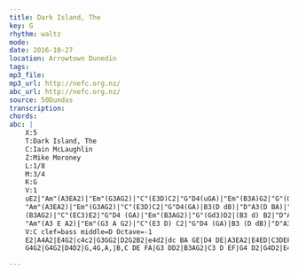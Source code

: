 ```yaml
---
title: Dark Island, The
key: G
rhythm: waltz 
mode:
date: 2016-10-27
location: Arrowtown Dunedin
tags:
mp3_file:
mp3_url: http://nefc.org.nz/
abc_url: http://nefc.org.nz/
source: 50Dundas
transcription:
chords: 
abc: |
    X:5
    T:Dark Island, The
    C:Iain McLaughlin
    Z:Mike Moroney
    L:1/8
    M:3/4
    K:G
    V:1
    uE2|"Am"(A3EA2)|"Em"(G3AG2)|"C"(E3D)C2|"G"D4(uGA)|"Em"(B3A)G2|"G"(Gd3)D2|(B3d)B2|"D"A4(uDE)|
    "Am"(A3EA2)|"Em"(G3AG2)|"C"(E3D)C2|"G"D4(GA)|B3(D dB)|"D"A3(D BA)|"G"G6|G4Bc|d3DD2|
    (B3AG2)|"C"(EC3)E2|"G"D4 (GA)|"Em"(B3AG2)|"G"(Gd3)D2|(B3 d) B2|"D"A4 DE|
    "Am"(A3 E A2)|"Em"(G3 A G2)|"C"(E3 D) C2|"G"D4 (GA)|B3 (D dB)|"D"A3 (D BA)|"G"G6|G4|]
    V:C clef=bass middle=D Octave=-1
    E2|A4A2|E4G2|c4c2|G3GG2|D2G2B2|e4d2|dc BA GE|D4 DE|A3EA2|E4ED|C3DEF|
    G4G2|G4G2|D4D2|G,4G,A,|B,C DE FA|G3 DD2|B3AG2|C3 D EF|G4 D2|G4D2|E4 DE|G4 F2|D4 FD|A4C2|E4 GA|C4D2|G4 D2|G4 G2|D4 D2|G6|G4|]

---
```

